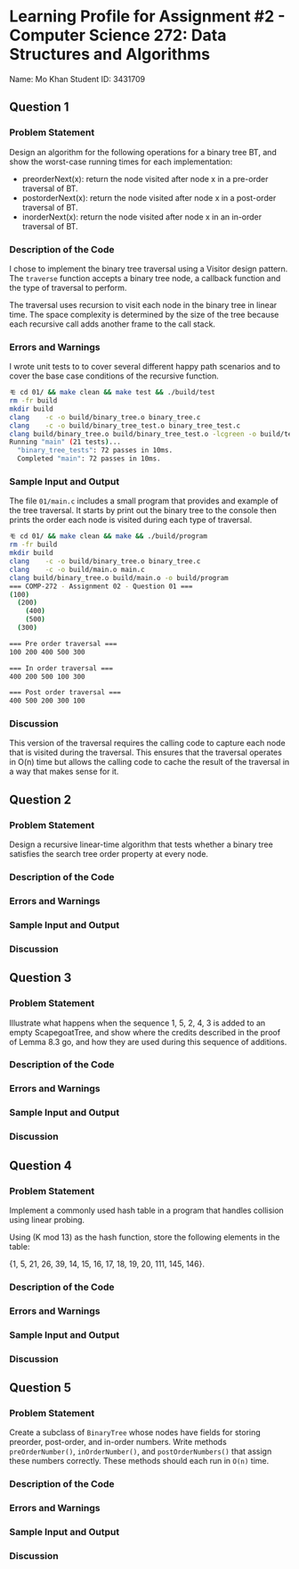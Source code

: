 # Learning Profile for Assignment #2 - Computer Science 272: Data Structures and Algorithms

Name: Mo Khan
Student ID: 3431709

## Question 1
### Problem Statement

Design an algorithm for the following operations for a binary tree BT, and show the worst-case running times for each implementation:
* preorderNext(x): return the node visited after node x in a pre-order traversal of BT.
* postorderNext(x): return the node visited after node x in a post-order traversal of BT.
* inorderNext(x): return the node visited after node x in an in-order traversal of BT.

### Description of the Code

I chose to implement the binary tree traversal using
a Visitor design pattern. The `traverse` function
accepts a binary tree node, a callback function and
the type of traversal to perform.

The traversal uses recursion to visit each node in the
binary tree in linear time. The space complexity is determined
by the size of the tree because each recursive call
adds another frame to the call stack.

### Errors and Warnings

I wrote unit tests to to cover several different happy path
scenarios and to cover the base case conditions of the
recursive function.

```bash
モ cd 01/ && make clean && make test && ./build/test
rm -fr build
mkdir build
clang    -c -o build/binary_tree.o binary_tree.c
clang    -c -o build/binary_tree_test.o binary_tree_test.c
clang build/binary_tree.o build/binary_tree_test.o -lcgreen -o build/test
Running "main" (21 tests)...
  "binary_tree_tests": 72 passes in 10ms.
  Completed "main": 72 passes in 10ms.
```

### Sample Input and Output

The file `01/main.c` includes a small program that provides
and example of the tree traversal. It starts by print out
the binary tree to the console then prints the order each
node is visited during each type of traversal.

```bash
モ cd 01/ && make clean && make && ./build/program
rm -fr build
mkdir build
clang    -c -o build/binary_tree.o binary_tree.c
clang    -c -o build/main.o main.c
clang build/binary_tree.o build/main.o -o build/program
=== COMP-272 - Assignment 02 - Question 01 ===
(100)
  (200)
    (400)
    (500)
  (300)

=== Pre order traversal ===
100 200 400 500 300

=== In order traversal ===
400 200 500 100 300

=== Post order traversal ===
400 500 200 300 100
```

### Discussion

This version of the traversal requires the calling code
to capture each node that is visited during the traversal.
This ensures that the traversal operates in O(n) time
but allows the calling code to cache the result of the traversal
in a way that makes sense for it.

## Question 2
### Problem Statement

Design a recursive linear-time algorithm that
tests whether a binary tree satisfies the
search tree order property at every node.

### Description of the Code
### Errors and Warnings
### Sample Input and Output
### Discussion

## Question 3
### Problem Statement

Illustrate what happens when the sequence 1, 5, 2, 4, 3 is added to an empty
ScapegoatTree, and show where the credits described in the proof of Lemma 8.3 go,
and how they are used during this sequence of additions.

### Description of the Code
### Errors and Warnings
### Sample Input and Output
### Discussion

## Question 4
### Problem Statement

Implement a commonly used hash table in a program that handles collision using linear probing.

Using (K mod 13) as the hash function, store the following elements in the table:

{1, 5, 21, 26, 39, 14, 15, 16, 17, 18, 19, 20, 111, 145, 146}.

### Description of the Code
### Errors and Warnings
### Sample Input and Output
### Discussion

## Question 5
### Problem Statement

Create a subclass of `BinaryTree` whose nodes have fields for storing preorder, post-order, and in-order numbers.
Write methods `preOrderNumber()`, `inOrderNumber()`, and `postOrderNumbers()` that assign these numbers correctly.
These methods should each run in `O(n)` time.

### Description of the Code
### Errors and Warnings
### Sample Input and Output
### Discussion

